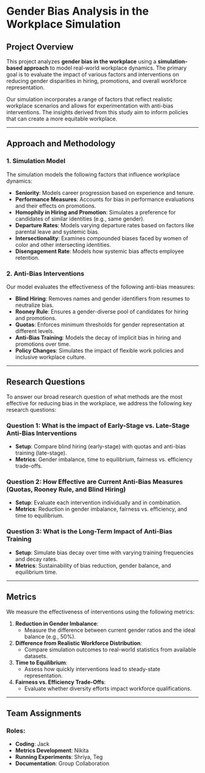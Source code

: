 # Gender Bias Analysis in the Workplace Simulation

## Project Overview

This project analyzes **gender bias in the workplace** using a **simulation-based approach** to model real-world workplace dynamics. The primary goal is to evaluate the impact of various factors and interventions on reducing gender disparities in hiring, promotions, and overall workforce representation.

Our simulation incorporates a range of factors that reflect realistic workplace scenarios and allows for experimentation with anti-bias interventions. The insights derived from this study aim to inform policies that can create a more equitable workplace.

---

## Approach and Methodology

### 1. **Simulation Model**
The simulation models the following factors that influence workplace dynamics:
- **Seniority**: Models career progression based on experience and tenure.
- **Performance Measures**: Accounts for bias in performance evaluations and their effects on promotions.
- **Homophily in Hiring and Promotion**: Simulates a preference for candidates of similar identities (e.g., same gender).
- **Departure Rates**: Models varying departure rates based on factors like parental leave and systemic bias.
- **Intersectionality**: Examines compounded biases faced by women of color and other intersecting identities.
- **Disengagement Rate**: Models how systemic bias affects employee retention.

### 2. **Anti-Bias Interventions**
Our model evaluates the effectiveness of the following anti-bias measures:
- **Blind Hiring**: Removes names and gender identifiers from resumes to neutralize bias.
- **Rooney Rule**: Ensures a gender-diverse pool of candidates for hiring and promotions.
- **Quotas**: Enforces minimum thresholds for gender representation at different levels.
- **Anti-Bias Training**: Models the decay of implicit bias in hiring and promotions over time.
- **Policy Changes**: Simulates the impact of flexible work policies and inclusive workplace culture.

---

## Research Questions
To answer our broad research question of what methods are the most effective for 
reducing bias in the workplace, we address the following key research questions:
### **Question 1**: What is the impact of Early-Stage vs. Late-Stage Anti-Bias Interventions
- **Setup**: Compare blind hiring (early-stage) with quotas and anti-bias training (late-stage).
- **Metrics**: Gender imbalance, time to equilibrium, fairness vs. efficiency trade-offs.

### **Question 2**: How Effective are Current Anti-Bias Measures (Quotas, Rooney Rule, and Blind Hiring)
- **Setup**: Evaluate each intervention individually and in combination.
- **Metrics**: Reduction in gender imbalance, fairness vs. efficiency, and time to equilibrium.

### **Question 3**: What is the Long-Term Impact of Anti-Bias Training
- **Setup**: Simulate bias decay over time with varying training frequencies and decay rates.
- **Metrics**: Sustainability of bias reduction, gender balance, and equilibrium time.

---

## Metrics
We measure the effectiveness of interventions using the following metrics:
1. **Reduction in Gender Imbalance**:
   - Measure the difference between current gender ratios and the ideal balance (e.g., 50%).
2. **Difference from Realistic Workforce Distribution**:
   - Compare simulation outcomes to real-world statistics from available datasets.
3. **Time to Equilibrium**:
   - Assess how quickly interventions lead to steady-state representation.
4. **Fairness vs. Efficiency Trade-Offs**:
   - Evaluate whether diversity efforts impact workforce qualifications.

---

## Team Assignments
### Roles:
- **Coding**: Jack
- **Metrics Development**: Nikita
- **Running Experiments**: Shriya, Teg
- **Documentation**: Group Collaboration
